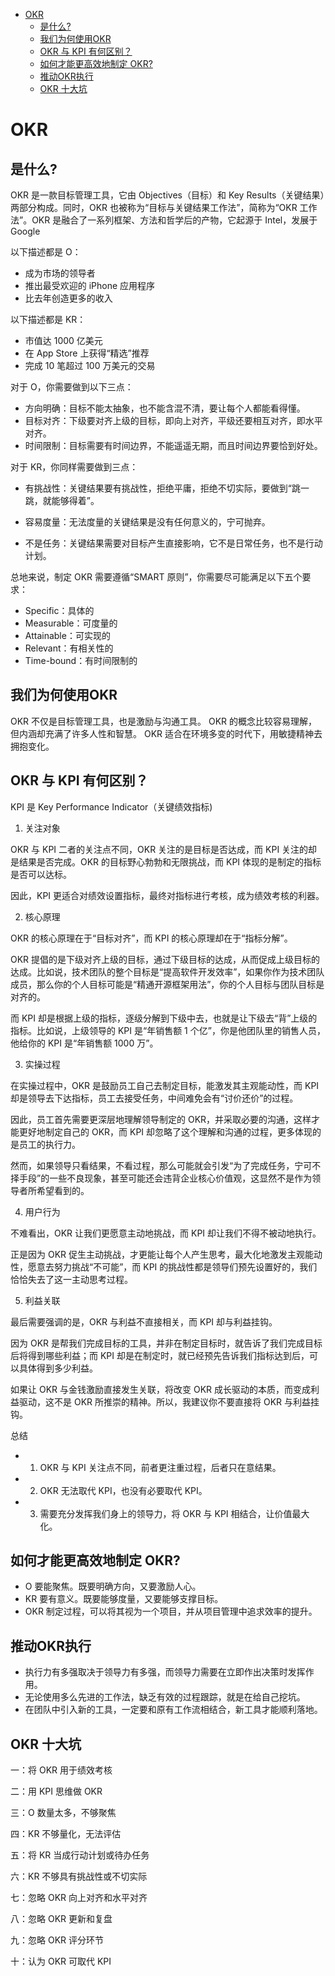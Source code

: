 - [OKR](#okr)
    - [是什么?](#是什么)
    - [我们为何使用OKR](#我们为何使用okr)
    - [OKR 与 KPI 有何区别？](#okr-与-kpi-有何区别)
    - [如何才能更高效地制定 OKR?](#如何才能更高效地制定-okr)
    - [推动OKR执行](#推动okr执行)
    - [OKR 十大坑](#okr-十大坑)
# OKR

## 是什么?
OKR 是一款目标管理工具，它由 Objectives（目标）和 Key Results（关键结果）两部分构成。同时，OKR 也被称为“目标与关键结果工作法”，简称为“OKR 工作法”。OKR 是融合了一系列框架、方法和哲学后的产物，它起源于 Intel，发展于 Google

以下描述都是 O：

* 成为市场的领导者 <br>
* 推出最受欢迎的 iPhone 应用程序 <br>
* 比去年创造更多的收入 <br>

以下描述都是 KR：

* 市值达 1000 亿美元 <br>
* 在 App Store 上获得“精选”推荐 <br>
* 完成 10 笔超过 100 万美元的交易 <br>

对于 O，你需要做到以下三点：

* 方向明确：目标不能太抽象，也不能含混不清，要让每个人都能看得懂。
* 目标对齐：下级要对齐上级的目标，即向上对齐，平级还要相互对齐，即水平对齐。
* 时间限制：目标需要有时间边界，不能遥遥无期，而且时间边界要恰到好处。

对于 KR，你同样需要做到三点：

* 有挑战性：关键结果要有挑战性，拒绝平庸，拒绝不切实际，要做到“跳一跳，就能够得着”。

* 容易度量：无法度量的关键结果是没有任何意义的，宁可抛弃。 <br>
* 不是任务：关键结果需要对目标产生直接影响，它不是日常任务，也不是行动计划。 <br>

总地来说，制定 OKR 需要遵循“SMART 原则”，你需要尽可能满足以下五个要求：

* Specific：具体的
* Measurable：可度量的
* Attainable：可实现的
* Relevant：有相关性的
* Time-bound：有时间限制的

## 我们为何使用OKR

OKR 不仅是目标管理工具，也是激励与沟通工具。
OKR 的概念比较容易理解，但内涵却充满了许多人性和智慧。
OKR 适合在环境多变的时代下，用敏捷精神去拥抱变化。

## OKR 与 KPI 有何区别？

KPI 是 Key Performance Indicator（关键绩效指标)

1. 关注对象

OKR 与 KPI 二者的关注点不同，OKR 关注的是目标是否达成，而 KPI 关注的却是结果是否完成。OKR 的目标野心勃勃和无限挑战，而 KPI 体现的是制定的指标是否可以达标。

因此，KPI 更适合对绩效设置指标，最终对指标进行考核，成为绩效考核的利器。

2. 核心原理

OKR 的核心原理在于“目标对齐”，而 KPI 的核心原理却在于“指标分解”。

OKR 提倡的是下级对齐上级的目标，通过下级目标的达成，从而促成上级目标的达成。比如说，技术团队的整个目标是“提高软件开发效率”，如果你作为技术团队成员，那么你的个人目标可能是“精通开源框架用法”，你的个人目标与团队目标是对齐的。

而 KPI 却是根据上级的指标，逐级分解到下级中去，也就是让下级去“背”上级的指标。比如说，上级领导的 KPI 是“年销售额 1 个亿”，你是他团队里的销售人员，他给你的 KPI 是“年销售额 1000 万”。

3. 实操过程

在实操过程中，OKR 是鼓励员工自己去制定目标，能激发其主观能动性，而 KPI 却是领导去下达指标，员工去接受任务，中间难免会有“讨价还价”的过程。

因此，员工首先需要更深层地理解领导制定的 OKR，并采取必要的沟通，这样才能更好地制定自己的 OKR，而 KPI 却忽略了这个理解和沟通的过程，更多体现的是员工的执行力。

然而，如果领导只看结果，不看过程，那么可能就会引发“为了完成任务，宁可不择手段”的一些不良现象，甚至可能还会违背企业核心价值观，这显然不是作为领导者所希望看到的。

4. 用户行为

不难看出，OKR 让我们更愿意主动地挑战，而 KPI 却让我们不得不被动地执行。

正是因为 OKR 促生主动挑战，才更能让每个人产生思考，最大化地激发主观能动性，愿意去努力挑战“不可能”，而 KPI 的挑战性都是领导们预先设置好的，我们恰恰失去了这一主动思考过程。

5. 利益关联

最后需要强调的是，OKR 与利益不直接相关，而 KPI 却与利益挂钩。

因为 OKR 是帮我们完成目标的工具，并非在制定目标时，就告诉了我们完成目标后将得到哪些利益；而 KPI 却是在制定时，就已经预先告诉我们指标达到后，可以具体得到多少利益。

如果让 OKR 与金钱激励直接发生关联，将改变 OKR 成长驱动的本质，而变成利益驱动，这不是 OKR 所推崇的精神。所以，我建议你不要直接将 OKR 与利益挂钩。


总结

* 1. OKR 与 KPI 关注点不同，前者更注重过程，后者只在意结果。
* 2. OKR 无法取代 KPI，也没有必要取代 KPI。
* 3. 需要充分发挥我们身上的领导力，将 OKR 与 KPI 相结合，让价值最大化。

## 如何才能更高效地制定 OKR?
* O 要能聚焦。既要明确方向，又要激励人心。
* KR 要有意义。既要能够度量，又要能够支撑目标。
* OKR 制定过程，可以将其视为一个项目，并从项目管理中追求效率的提升。

## 推动OKR执行

* 执行力有多强取决于领导力有多强，而领导力需要在立即作出决策时发挥作用。
* 无论使用多么先进的工作法，缺乏有效的过程跟踪，就是在给自己挖坑。
* 在团队中引入新的工具，一定要和原有工作流相结合，新工具才能顺利落地。

## OKR 十大坑

一：将 OKR 用于绩效考核

二：用 KPI 思维做 OKR

三：O 数量太多，不够聚焦

四：KR 不够量化，无法评估

五：将 KR 当成行动计划或待办任务

六：KR 不够具有挑战性或不切实际

七：忽略 OKR 向上对齐和水平对齐

八：忽略 OKR 更新和复盘

九：忽略 OKR 评分环节

十：认为 OKR 可取代 KPI